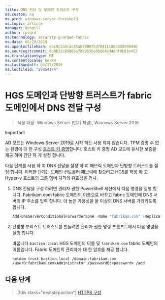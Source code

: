 ```yaml
---
title: DNS 전달 및 도메인 트러스트 구성
ms.custom: na
ms.prod: windows-server-threshold
ms.topic: article
manager: dongill
author: rpsqrd
ms.technology: security-guarded-fabric
ms.date: 08/29/2018
ms.openlocfilehash: ebc9c2a3cac85ab998075d784111808b3d590d46
ms.sourcegitcommit: 0d0b32c8986ba7db9536e0b8648d4ddf9b03e452
ms.translationtype: MT
ms.contentlocale: ko-KR
ms.lasthandoff: 04/17/2019
ms.locfileid: "59854144"
---
```

# <a name="configure-dns-forwarding-in-the-hgs-domain-and-a-one-way-trust-with-the-fabric-domain"></a>HGS 도메인과 단방향 트러스트가 fabric 도메인에서 DNS 전달 구성

>적용 대상: Windows Server (반기 채널), Windows Server 2016

>[!IMPORTANT]
>AD 모드는 Windows Server 2019로 시작 하는 사용 되지 않습니다. TPM 증명 수 없는 환경에 대 한 구성 [호스트 키 증명](guarded-fabric-initialize-hgs-key-mode.md)합니다. 호스트 키 증명 AD 모드에 유사한 보증을 제공 하며 간단 하 게 설정 합니다. 

다음 단계를 사용 하 여 DNS 전달을 설정 하 여 패브릭 도메인과 단방향 트러스트를 설정 합니다. 이러한 단계는 도메인 컨트롤러 패브릭에 찾으려고 HGS를 허용 하 고 Hyper-v 호스트의 그룹 멤버 자격의 유효성을 검사.

1.  DNS 전달을 구성 하려면 관리자 권한 PowerShell 세션에서 다음 명령을 실행 합니다. Fabrikam.com fabric 도메인의 이름으로 바꾸고 fabric 도메인에 DNS 서버의 IP 주소를 입력 합니다. 더 높은 가용성을 둘 이상의 DNS 서버를 가리키도록 합니다.

    ```powershell
    Add-DnsServerConditionalForwarderZone -Name "fabrikam.com" -ReplicationScope "Forest" -MasterServers <DNSserverAddress1>, <DNSserverAddress2>
    ```

2.  단방향 포리스트 트러스트를 만들려면 관리자 권한 명령 프롬프트에서 다음 명령을 실행 합니다.

    바꿉니다 `bastion.local` HGS 도메인의 이름 및 `fabrikam.com` fabric 도메인의 이름입니다. Fabric 도메인의 관리자에 대 한 암호를 제공 합니다.

        netdom trust bastion.local /domain:fabrikam.com /userD:fabrikam.com\Administrator /passwordD:<password> /add

## <a name="next-step"></a>다음 단계 

>[!div class="nextstepaction"]
[HTTPS 구성](guarded-fabric-configure-hgs-https.md)

